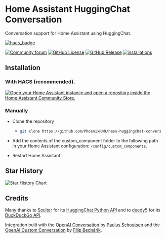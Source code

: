 # Home Assistant HuggingChat Conversation

Conversation support for Home Assistant using HuggingChat.

[![hacs_badge](https://img.shields.io/badge/HACS-Default-orange.svg?style=for-the-badge)](https://github.com/custom-components/hacs)

[![Community forum](https://img.shields.io/badge/community-forum-green?link=https%3A%2F%2Fcommunity.home-assistant.io%2Ft%2Fhuggingchat-integration%2F668518&style=for-the-badge)](https://community.home-assistant.io/t/huggingchat-integration/668518)
[![GitHub License](https://img.shields.io/github/license/PhoenixR49/hass-huggingchat-conversation?style=for-the-badge)](https://github.com/PhoenixR49/hass-huggingchat-conversation?tab=GPL-3.0-1-ov-file#readme)
[![GitHub Release](https://img.shields.io/github/v/release/PhoenixR49/hass-huggingchat-conversation?style=for-the-badge)](https://github.com/PhoenixR49/hass-huggingchat-conversation/releases)
[![installations](https://img.shields.io/endpoint?url=https://ha-analytics.vaskivskyi.com/badges/huggingchat_conversation/total.json&style=for-the-badge&color=blue)](https://github.com/Vaskivskyi/ha-analytics)

## Installation

### With [HACS](https://hacs.xyz) (recommended).

[![Open your Home Assistant instance and open a repository inside the Home Assistant Community Store.](https://my.home-assistant.io/badges/hacs_repository.svg)](https://my.home-assistant.io/redirect/hacs_repository/?owner=PhoenixR49&repository=hass-huggingchat-conversation&category=Integration)

### Manually

- Clone the repository

  - ```bash
    git clone https://github.com/PhoenixR49/hass-huggingchat-conversation
    ```

- Add the contents of the custom_component folder to the following path in your Home Assistant configuration: `/config/custom_components`.
- Restart Home Assistant

## Star History

<a href="https://star-history.com/#PhoenixR49/hass-huggingchat-conversation&Date">
  <picture>
    <source media="(prefers-color-scheme: dark)" srcset="https://api.star-history.com/svg?repos=PhoenixR49/hass-huggingchat-conversation&type=Date&theme=dark" />
    <source media="(prefers-color-scheme: light)" srcset="https://api.star-history.com/svg?repos=PhoenixR49/hass-huggingchat-conversation&type=Date" />
    <img alt="Star History Chart" src="https://api.star-history.com/svg?repos=PhoenixR49/hass-huggingchat-conversation&type=Date" />
  </picture>
</a>

## Credits

Many thanks to [Soulter](https://github.com/Soulter) for its [HuggingChat Python API](https://github.com/Soulter/hugging-chat-api) and to [deedy5](https://github.com/deedy5) for its [DuckDuckGo API](https://github.com/deedy5/duckduckgo_search).

Integration built with the [OpenAI Conversation](https://github.com/home-assistant/core/blob/dev/homeassistant/components/openai_conversation) by [Paulus Schoutsen](https://github.com/balloob) and the [OpenAI Custom Conversation](https://github.com/drndos/hass-openai-custom-conversation) by [Filip Bednárik](https://github.com/drndos/).
